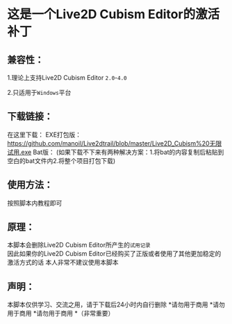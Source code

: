 这是一个Live2D Cubism Editor的激活补丁
====

兼容性：
-------

1.理论上支持Live2D Cubism Editor `2.0`-`4.0` <br>

2.只适用于`Windows`平台

下载链接：
-------

在这里下载：
EXE打包版：https://github.com/manoil/Live2dtrail/blob/master/Live2D_Cubism%20无限试用.exe
Bat版：
(如果下载不下来有两种解决方案：1.将bat的内容复制后粘贴到空白的bat文件内2.将整个项目打包下载)

使用方法：
-------

按照脚本内教程即可

原理：
-------

本脚本会删除Live2D Cubism Editor所产生的`试用记录`<br>
因此如果你的Live2D Cubism Editor已经购买了正版或者使用了其他更加稳定的激活方式的话 本人非常不建议使用本脚本

声明：
-------
本脚本仅供学习、交流之用，请于下载后24小时内自行删除
*请勿用于商用
*请勿用于商用
*请勿用于商用
*（非常重要）
